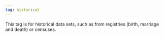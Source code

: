 ```yaml
---
tag: historical
---
```


This tag is for historical data sets, such as from registries (birth, marriage and death) or censuses.
